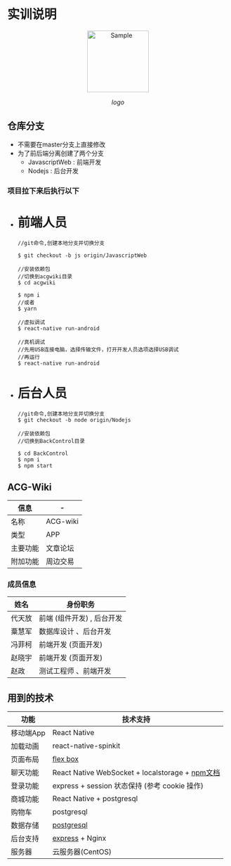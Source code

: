 # 实训说明
<div style='text-align:center'>
	<img src="https://github.com/daifang/H5-App/blob/master/img/Logo-%E5%A4%A7.png" alt="Sample"  width="140" height="140" />
	<p>
		<em>logo</em>
	</p>
</div>

## 仓库分支
   * 不需要在master分支上直接修改
   * 为了前后端分离创建了两个分支
      * JavascriptWeb : 前端开发
      * Nodejs : 后台开发
      
### 项目拉下来后执行以下
   * # 前端人员
        ```
        //git命令,创建本地分支并切换分支

        $ git checkout -b js origin/JavascriptWeb

        //安装依赖包
        //切换到acgwiki目录
        $ cd acgwiki

        $ npm i
        //或者 
        $ yarn

        //虚拟调试
        $ react-native run-android

        //真机调试
        //先用USB连接电脑，选择传输文件，打开开发人员选项选择USB调试
        //再运行
        $ react-native run-android
        ```
   * # 后台人员

        ```
       //git命令,创建本地分支并切换分支
       $ git checkout -b node origin/Nodejs 

       //安装依赖包
       //切换到BackControl目录

       $ cd BackControl
       $ npm i 
       $ npm start
        ```

## ACG-Wiki
信息|-
-|-
名称|ACG-wiki
类型|APP
主要功能|文章论坛
附加功能|周边交易

### 成员信息
姓名|身份职务
-|-
代天放|前端 (组件开发) , 后台开发
粟慧军|数据库设计 、后台开发
冯菲柯|前端开发 (页面开发)
赵晓宇|前端开发 (页面开发)
赵政|测试工程师 、前端开发

## 用到的技术 
 
功能|技术支持 
-|- 
移动端App|React Native 
加载动画|react-native-spinkit 
页面布局|[flex box](http://www.ruanyifeng.com/blog/2015/07/flex-grammar.html?utm_source=tuicool) 
聊天功能|React Native WebSocket + localstorage + [npm文档](https://www.npmjs.com/package/react-native-websocket) 
登录功能|express + session 状态保持 (参考 cookie 操作) 
商城功能|React Native + postgresql 
购物车|postgresql 
数据存储|[postgresql](https://www.runoob.com/postgresql/postgresql-tutorial.html) 
后台支持|[express](http://www.expressjs.com.cn/guide/routing.html) + Nginx
服务器|云服务器(CentOS) 
